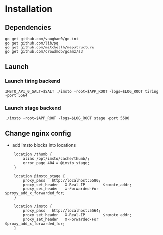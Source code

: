 # Installation

## Dependencies

~~~
go get github.com/vaughan0/go-ini
go get github.com/lib/pq
go get github.com/mitchellh/mapstructure
go get github.com/crowdmob/goamz/s3
~~~

## Launch

### Launch tiring backend
~~~
IMSTO_API_0_SALT=$SALT ./imsto -root=$APP_ROOT -logs=$LOG_ROOT tiring -port 5564
~~~


### Launch stage backend
~~~
./imsto -root=$APP_ROOT -logs=$LOG_ROOT stage -port 5580
~~~

## Change nginx config

- add imsto blocks into locations

~~~
	location /thumb {
		alias /opt/imsto/cache/thumb/;
		error_page 404 = @imsto_stage;
	}

	location @imsto_stage {
		proxy_pass   http://localhost:5580;
		proxy_set_header   X-Real-IP        $remote_addr;
		proxy_set_header   X-Forwarded-For  $proxy_add_x_forwarded_for;
	}

	location /imsto {
		proxy_pass   http://localhost:5564;
		proxy_set_header   X-Real-IP        $remote_addr;
		proxy_set_header   X-Forwarded-For  $proxy_add_x_forwarded_for;
	}
~~~
